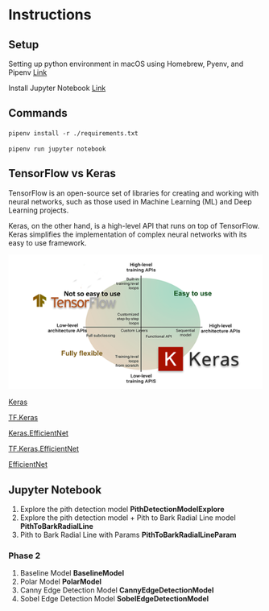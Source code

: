 # Instructions

## Setup

Setting up python environment in macOS using Homebrew, Pyenv, and Pipenv [Link](https://gist.github.com/MFarooqRajput/3aaa63b24db2d5453a523bf342f02127)

Install Jupyter Notebook [Link](https://jupyter-tutorial.readthedocs.io/en/stable/first-steps/install.html)

## Commands

`pipenv install -r ./requirements.txt`

`pipenv run jupyter notebook`


## TensorFlow vs Keras

TensorFlow is an open-source set of libraries for creating and working with neural networks, such as those used in Machine Learning (ML) and Deep Learning projects. 

Keras, on the other hand, is a high-level API that runs on top of TensorFlow. Keras simplifies the implementation of complex neural networks with its easy to use framework.

![TensorFlow-VS-Keras](extra/images/TensorFlow-VS-Keras.png)

[Keras](https://keras.io/)

[TF.Keras](https://www.tensorflow.org/api_docs/python/tf/keras)

[Keras.EfficientNet](https://keras.io/api/applications/)

[TF.Keras.EfficientNet](https://www.tensorflow.org/api_docs/python/tf/keras/applications)

[EfficientNet](https://towardsdatascience.com/complete-architectural-details-of-all-efficientnet-models-5fd5b736142)


## Jupyter Notebook

1. Explore the pith detection model **PithDetectionModelExplore**
2. Explore the pith detection model + Pith to Bark Radial Line model **PithToBarkRadialLine**
3. Pith to Bark Radial Line with Params **PithToBarkRadialLineParam**

### Phase 2

1. Baseline Model **BaselineModel**
2. Polar Model **PolarModel**
3. Canny Edge Detection Model **CannyEdgeDetectionModel**
4. Sobel Edge Detection Model **SobelEdgeDetectionModel**